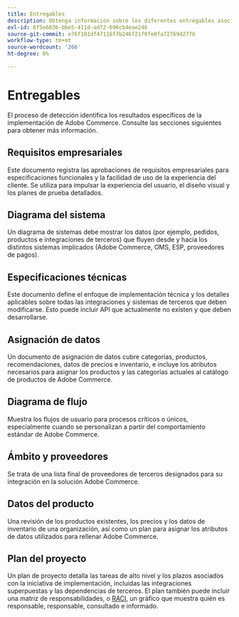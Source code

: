 ```yaml
---
title: Entregables
description: Obtenga información sobre los diferentes entregables asociados a una implementación de Adobe Commerce.
exl-id: 6f5e603b-bbe5-411d-ad72-696cb4eae246
source-git-commit: e76f101df47116f7b246f21f0fe0fa72769d2776
workflow-type: tm+mt
source-wordcount: '266'
ht-degree: 0%

---
```


# Entregables

El proceso de detección identifica los resultados específicos de la implementación de Adobe Commerce. Consulte las secciones siguientes para obtener más información.

## Requisitos empresariales

Este documento registra las aprobaciones de requisitos empresariales para especificaciones funcionales y la facilidad de uso de la experiencia del cliente. Se utiliza para impulsar la experiencia del usuario, el diseño visual y los planes de prueba detallados.

## Diagrama del sistema

Un diagrama de sistemas debe mostrar los datos (por ejemplo, pedidos, productos e integraciones de terceros) que fluyen desde y hacia los distintos sistemas implicados (Adobe Commerce, OMS, ESP, proveedores de pagos).

## Especificaciones técnicas

Este documento define el enfoque de implementación técnica y los detalles aplicables sobre todas las integraciones y sistemas de terceros que deben modificarse. Esto puede incluir API que actualmente no existen y que deben desarrollarse.

## Asignación de datos

Un documento de asignación de datos cubre categorías, productos, recomendaciones, datos de precios e inventario, e incluye los atributos necesarios para asignar los productos y las categorías actuales al catálogo de productos de Adobe Commerce.

## Diagrama de flujo

Muestra los flujos de usuario para procesos críticos o únicos, especialmente cuando se personalizan a partir del comportamiento estándar de Adobe Commerce.

## Ámbito y proveedores

Se trata de una lista final de proveedores de terceros designados para su integración en la solución Adobe Commerce.

## Datos del producto

Una revisión de los productos existentes, los precios y los datos de inventario de una organización, así como un plan para asignar los atributos de datos utilizados para rellenar Adobe Commerce.

## Plan del proyecto

Un plan de proyecto detalla las tareas de alto nivel y los plazos asociados con la iniciativa de implementación, incluidas las integraciones superpuestas y las dependencias de terceros. El plan también puede incluir una matriz de responsabilidades, o [RACI](../planning/ownership.md), un gráfico que muestra quién es responsable, responsable, consultado e informado.
